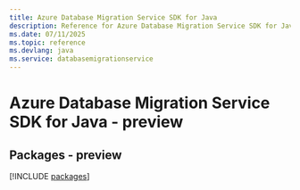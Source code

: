 ```yaml
---
title: Azure Database Migration Service SDK for Java
description: Reference for Azure Database Migration Service SDK for Java
ms.date: 07/11/2025
ms.topic: reference
ms.devlang: java
ms.service: databasemigrationservice
---
```

# Azure Database Migration Service SDK for Java - preview
## Packages - preview
[!INCLUDE [packages](database-migration-service-index.md)]